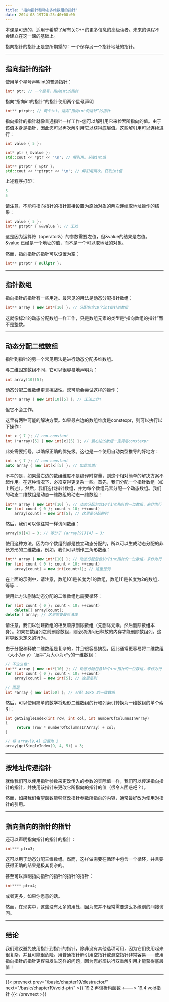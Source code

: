 ```yaml
---
title: "指向指针和动态多维数组的指针"
date: 2024-08-19T20:25:40+08:00
---
```


本课是可选的，适用于希望了解有关C++的更多信息的高级读者。未来的课程不会建立在这一课的基础上。

指向指针的指针正是您所期望的：一个保存另一个指针地址的指针。

***
## 指向指针的指针

使用单个星号声明int的普通指针：

```C++
int* ptr; // 一个星号，指向int的指针
```

指向“指向int的指针”的指针使用两个星号声明

```C++
int** ptrptr; // 两个int，指向“指向int的指针”的指针
```

指向指针的指针就像普通指针一样工作-您可以解引用它来检索所指向的值。由于该值本身是指针，因此您可以再次解引用它以获得底层值。这些解引用可以连续进行：

```C++
int value { 5 };

int* ptr { &value };
std::cout << *ptr << '\n'; // 解引用，获取int值

int** ptrptr { &ptr };
std::cout << **ptrptr << '\n'; // 解引用两次，获取int值
```

上述程序打印：

```C++
5
5
```

请注意，不能将指向指针的指针直接设置为原始对象的两次连续取地址操作的结果：

```C++
int value { 5 };
int** ptrptr { &&value }; // 无效
```

这是因为运算符（operator&）的参数需要左值，但&value的结果是右值。&value 已经是一个地址的值，而不是一个可以取地址的对象。

然而，指向指针的指针可以设置为空：

```C++
int** ptrptr { nullptr };
```

***
## 指针数组

指向指针的指针有一些用途。最常见的用法是动态分配指针数组：

```C++
int** array { new int*[10] }; // 分配包含10个int指针的数组
```

这就像标准的动态分配数组一样工作，只是数组元素的类型是“指向数组的指针”而不是整数。

***
## 动态分配二维数组

指针到指针的另一个常见用法是进行动态分配多维数组。

与二维固定数组不同，它可以很容易地声明为：

```C++
int array[10][5];
```

动态分配二维数组更具挑战性。您可能会尝试这样的操作：

```C++
int** array { new int[10][5] }; // 无法工作!
```

但它不会工作。

这里有两种可能的解决方案。如果最右边的数组维度是constexpr，则可以执行以下操作：

```C++
int x { 7 }; // non-constant
int (*array)[5] { new int[x][5] }; // 最右边的数组一定得是constexpr
```

此处需要括号，以确保正确的优先级。这也是一个使用自动类型推导的好地方：

```C++
int x { 7 }; // non-constant
auto array { new int[x][5] }; // 如此简单!
```

不幸的是，如果最右边的数组维度不是编译时常量，则这个相对简单的解决方案不起作用。在这种情况下，必须变得更复杂一些。首先，我们分配一个指针数组（如上所述）。然后，我们迭代指针数组，并为每个数组元素分配一个动态数组。我们的动态二维数组是动态一维数组的动态一维数组！

```C++
int** array { new int*[10] }; // 动态分配包含10个int指针的一位数组，来作为行
for (int count { 0 }; count < 10; ++count)
    array[count] = new int[5]; // 这里是分配的列
```

然后，我们可以像往常一样访问数组：

```C++
array[9][4] = 3; // 等价于 (array[9])[4] = 3;
```

使用这种方法，因为每个数组列都是独立动态分配的，所以可以生成动态分配的非长方形的二维数组。例如，我们可以制作三角形数组：

```C++
int** array { new int*[10] }; // 动态分配包含10个int指针的一位数组，来作为行
for (int count { 0 }; count < 10; ++count)
    array[count] = new int[count+1]; // 这里是列
```

在上面的示例中，请注意，数组\[0\]是长度为1的数组，数组\[1\]是长度为2的数组，等等…

使用此方法删除动态分配的二维数组也需要循环：

```C++
for (int count { 0 }; count < 10; ++count)
    delete[] array[count];
delete[] array; // 这里需要最后清理
```

请注意，我们以创建数组的相反顺序删除数组（先删除元素，然后删除数组本身）。如果在数组列之前删除数组，则必须访问已释放的内存才能删除数组列。这将导致未定义的行为。

由于分配和释放二维数组是复杂的，并且很容易搞乱，因此通常更容易将二维数组（大小为x y）“展平”为大小为x*y的一维数组：

```C++
// 不这么做:
int** array { new int*[10] }; // 动态分配包含10个int指针的一位数组，来作为行
for (int count { 0 }; count < 10; ++count)
    array[count] = new int[5]; // 这里是列

// 而是
int *array { new int[50] }; // 分配 10x5 的一维数组
```

然后，可以使用简单的数学将矩形二维数组的行和列索引转换为一维数组的单个索引：

```C++
int getSingleIndex(int row, int col, int numberOfColumnsInArray)
{
     return (row * numberOfColumnsInArray) + col;
}

// 将 array[9,4] 设置为 3
array[getSingleIndex(9, 4, 5)] = 3;
```

***
## 按地址传递指针

就像我们可以使用指针参数来更改传入的参数的实际值一样，我们可以传递指向指针的指针，并使用该指针来更改它所指向的指针的值（很令人困惑吧？）。

然而，如果我们希望函数能够修改指针参数所指向的内容，通常最好改为使用对指针的引用。

***
## 指向指向的指针的指针

还可以声明指向指针的指针的指针：

```C++
int*** ptrx3;
```

这可以用于动态分配三维数组。然而，这样做需要在循环中包含一个循环，并且要获得正确的结果是极其复杂的。

甚至可以声明指向指针的指针的指针的指针：

```C++
int**** ptrx4;
```

或者更多，如果你愿意的话。

然而，在现实中，这些没有太多的用处，因为您并不经常需要这么多级别的间接访问。

***
## 结论

我们建议避免使用指针到指针的指针，除非没有其他选项可用，因为它们使用起来很复杂，并且可能很危险。用普通指针解引用空指针或悬空指针非常容易——使用指向指针的指针更容易发生这样的问题，因为您必须执行双重解引用才能获得底层值！

***

{{< prevnext prev="/basic/chapter19/destructor/" next="/basic/chapter19/void-ptr/" >}}
19.2 再谈析构函数
<--->
19.4 void指针
{{< /prevnext >}}
